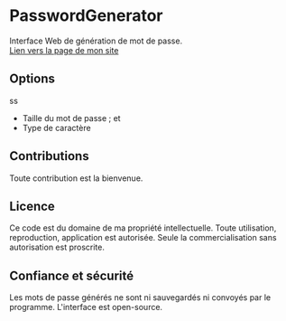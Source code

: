 # PasswordGenerator

Interface Web de génération de mot de passe.\
[Lien vers la page de mon site](https://em-ilien.fr/psw-g)

## Options
ss
 * Taille du mot de passe ; et
 * Type de caractère
 
## Contributions

Toute contribution est la bienvenue.

## Licence

Ce code est du domaine de ma propriété intellectuelle.
Toute utilisation, reproduction, application est autorisée. Seule la commercialisation sans autorisation est proscrite.

## Confiance et sécurité

Les mots de passe générés ne sont ni sauvegardés ni convoyés par le programme. L'interface est open-source.
